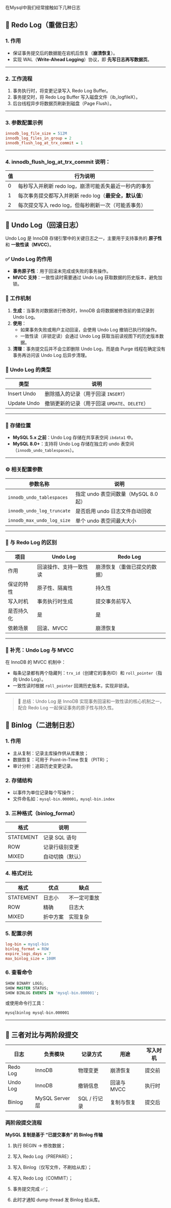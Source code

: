
在Mysql中我们经常接触如下几种日志
## 🔁 Redo Log（重做日志）

### 1. 作用

- 保证事务提交后的数据能在宕机后恢复（**崩溃恢复**）。
- 实现 WAL（**Write-Ahead Logging**）协议，即 **先写日志再写数据页**。

---
### 2. 工作流程

1. 事务执行时，将变更记录写入 Redo Log Buffer。
2. 事务提交时，将 Redo Log Buffer 写入磁盘文件（ib_logfileX）。
3. 后台线程异步将数据页刷新到磁盘（Page Flush）。
---
### 3. 参数配置示例

```ini
innodb_log_file_size = 512M
innodb_log_files_in_group = 2
innodb_flush_log_at_trx_commit = 1
```
---
### 4. innodb_flush_log_at_trx_commit 说明：
| 值 | 行为说明                               |
| - | ---------------------------------- |
| 0 | 每秒写入并刷新 redo log，崩溃可能丢失最近一秒内的事务    |
| 1 | 每次事务提交都写入并刷新 redo log（**最安全，默认值**） |
| 2 | 每次提交写入 redo log，但每秒刷新一次（可能丢事务）     |


## 🔄 Undo Log（回滚日志）

Undo Log 是 InnoDB 存储引擎中的关键日志之一，主要用于支持事务的 **原子性** 和 **一致性读（MVCC）**。

### ✅ Undo Log 的作用

- **事务原子性**：用于回滚未完成或失败的事务操作。
- **MVCC 支持**：一致性读时需要通过 Undo Log 获取数据的历史版本，避免加锁。

### 🧩 工作机制

1. **生成**：当事务对数据进行修改时，InnoDB 会将数据被修改前的值记录到 Undo Log。
2. **使用**：
   - 如果事务失败或用户主动回滚，会使用 Undo Log 撤销已执行的操作。
   - 一致性读（非锁定读）会通过 Undo Log 获取当前读视图下的历史版本数据。
3. **清理**：事务提交后并不会立即删除 Undo Log，而是由 Purge 线程在确定没有事务再访问该 Undo Log 后异步清理。

### 📂 Undo Log 的类型

| 类型         | 说明                     |
|--------------|--------------------------|
| Insert Undo  | 删除插入的记录（用于回滚 `INSERT`） |
| Update Undo  | 撤销更新的记录（用于回滚 `UPDATE`、`DELETE`） |

---

### 💾 存储位置

- **MySQL 5.x 之前**：Undo Log 存储在共享表空间 `ibdata1` 中。
- **MySQL 8.0+**：支持将 Undo Log 存储在独立的 undo 表空间（`innodb_undo_tablespaces`）。

---

### ⚙️ 相关配置参数

| 参数名称 | 说明 |
|----------|------|
| `innodb_undo_tablespaces` | 指定 undo 表空间数量（MySQL 8.0 起） |
| `innodb_undo_log_truncate` | 是否启用 undo 日志文件自动回收 |
| `innodb_max_undo_log_size` | 单个 undo 表空间最大大小 |

---

### 🔁 与 Redo Log 的区别

| 项目       | Undo Log                            | Redo Log                       |
|------------|-------------------------------------|--------------------------------|
| 作用       | 回滚操作、支持一致性读              | 崩溃恢复（重做已提交的数据）   |
| 保证的特性 | 原子性、隔离性                      | 持久性                         |
| 写入时机   | 事务执行时生成                      | 提交事务前写入                 |
| 是否持久化 | 是                                   | 是                             |
| 依赖场景   | 回滚、MVCC                          | 崩溃恢复                       |

---

### 📌 补充：Undo Log 与 MVCC

在 InnoDB 的 MVCC 机制中：
- 每条记录都有两个隐藏列：`trx_id`（创建它的事务ID）和 `roll_pointer`（指向 Undo Log）。
- 一致性读时根据 `roll_pointer` 回溯历史版本，实现非锁读。

---

> 🧠 总结：Undo Log 是 InnoDB 实现事务回滚和一致性读的核心机制之一，配合 Redo Log 一起保证事务的原子性与持久性。

## 🧾 Binlog（二进制日志）

### 1. 作用

- 主从复制：记录主库操作供从库重放；
- 数据恢复：可用于 Point-in-Time 恢复（PITR）；
- 审计分析：追踪历史变更记录。

### 2. 存储结构

- 以事件为单位记录每个写操作；
- 文件命名如：`mysql-bin.000001`，`mysql-bin.index`

### 3. 三种格式（binlog_format）

| 格式     | 说明 |
|----------|------|
| STATEMENT | 记录 SQL 语句 |
| ROW       | 记录行级别变更 |
| MIXED     | 自动切换（默认） |

### 4. 格式对比

| 格式       | 优点       | 缺点 |
|------------|------------|------|
| STATEMENT  | 日志小     | 不一定可重放 |
| ROW        | 精确       | 日志大 |
| MIXED      | 折中方案   | 实现复杂 |

### 5. 配置示例

```ini
log-bin = mysql-bin
binlog_format = ROW
expire_logs_days = 7
max_binlog_size = 100M
```

### 6. 查看命令

```sql
SHOW BINARY LOGS;
SHOW MASTER STATUS;
SHOW BINLOG EVENTS IN 'mysql-bin.000001';
```

或使用命令行工具：

```bash
mysqlbinlog mysql-bin.000001
```

---

## 🔄 三者对比与两阶段提交

| 日志       | 负责模块        | 记录方式       | 用途             | 写入时机     |
|------------|------------------|----------------|------------------|--------------|
| Redo Log   | InnoDB           | 物理变更       | 崩溃恢复         | 提交前       |
| Undo Log   | InnoDB           | 撤销信息       | 回滚与 MVCC      | 执行时       |
| Binlog     | MySQL Server 层  | SQL / 行记录   | 复制与恢复       | 提交后       |

### 两阶段提交流程
**MySQL 复制是基于 “已提交事务” 的 Binlog 传输**
1. 执行 BEGIN → 修改数据；

2. 写入 Redo Log（PREPARE）；

3. 写入 Binlog（仅写文件，不刷给从库）；

4. 写入 Redo Log（COMMIT）；

5. 事务提交完成 ✅；

6. 此时才通知 dump thread 发 Binlog 给从库。
